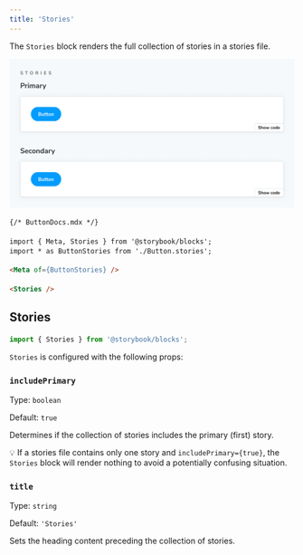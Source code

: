 ```yaml
---
title: 'Stories'
---
```


The `Stories` block renders the full collection of stories in a stories file.

![Screenshot of Stories block](./doc-block-stories.png)

<!-- prettier-ignore-start -->
```md
{/* ButtonDocs.mdx */}

import { Meta, Stories } from '@storybook/blocks';
import * as ButtonStories from './Button.stories';

<Meta of={ButtonStories} />

<Stories />
```
<!-- prettier-ignore-end -->

## Stories

```js
import { Stories } from '@storybook/blocks';
```

`Stories` is configured with the following props:

### `includePrimary`

Type: `boolean`

Default: `true`

Determines if the collection of stories includes the primary (first) story.

<div class="aside">

💡 If a stories file contains only one story and `includePrimary={true}`, the `Stories` block will render nothing to avoid a potentially confusing situation.

</div>

### `title`

Type: `string`

Default: `'Stories'`

Sets the heading content preceding the collection of stories.
